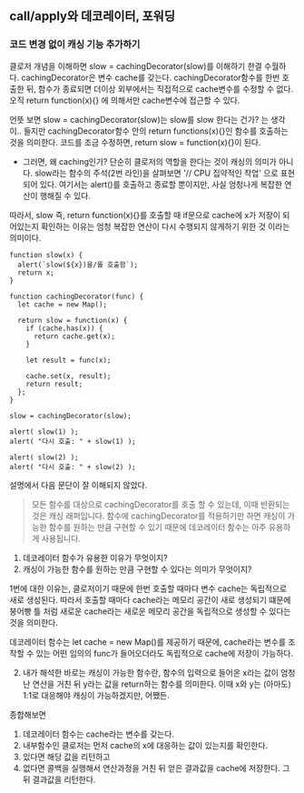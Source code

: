 ## call/apply와 데코레이터, 포워딩

### 코드 변경 없이 캐싱 기능 추가하기

클로저 개념을 이해하면 slow = cachingDecorator(slow)를 이해하기 한결 수월하다.
cachingDecorator은 변수 cache를 갖는다.
cachingDecorator함수를 한번 호출한 뒤, 함수가 종료되면 더이상 외부에서는 직접적으로 cache변수를 수정할 수 없다.
오직 return function(x){} 에 의해서만 cache변수에 접근할 수 있다.

언뜻 보면 slow = cachingDecorator(slow)는 slow를 slow 한다는 건가? 는 생각이.. 들지만
cachingDecorator함수 안의 return functions(x){}인 함수를 호출하는 것을 의미한다.
코드를 조금 수정하면, return slow = function(x){}이 된다.

- 그러면, 왜 caching인가?
  단순히 클로저의 역할을 한다는 것이 캐싱의 의미가 아니다.
  slow라는 함수의 주석(2번 라인)을 살펴보면 '// CPU 집약적인 작업' 으로 표현되어 있다.
  여기서는 alert()를 호출하고 종료할 뿐이지만, 사실 엄청나게 복잡한 연산이 행해질 수 있다.

따라서, slow 즉, return function(x){}를 호출할 때 if문으로 cache에 x가 저장이 되어있는지 확인하는 이유는 엄청 복잡한 연산이 다시 수행되지 않게하기 위한 것 이라는 의미이다.

```
function slow(x) {
  alert(`slow(${x})을/를 호출함`);
  return x;
}

function cachingDecorator(func) {
  let cache = new Map();

  return slow = function(x) {
    if (cache.has(x)) {
      return cache.get(x);
    }

    let result = func(x);

    cache.set(x, result);
    return result;
  };
}

slow = cachingDecorator(slow);

alert( slow(1) );
alert( "다시 호출: " + slow(1) );

alert( slow(2) );
alert( "다시 호출: " + slow(2) );
```

설명에서 다음 문단이 잘 이해되지 않았다.

> 모든 함수를 대상으로 cachingDecorator를 호출 할 수 있는데, 이때 반환되는 것은 캐싱 래퍼입니다. 함수에 cachingDecorator를 적용하기만 하면 캐싱이 가능한 함수를 원하는 만큼 구현할 수 있기 때문에 데코레이터 함수는 아주 유용하게 사용됩니다.

1. 데코레이터 함수가 유용한 이유가 무엇이지?
2. 캐싱이 가능한 함수를 원하는 만큼 구현할 수 있다는 의미가 무엇이지?

1번에 대한 이유는, 클로저이기 때문에 한번 호출할 때마다 변수 cache는 독립적으로 새로 생성된다. 따라서 호출할 때마다 cache라는 메모리 공간이 새로 생성되기 떄문에 붕어빵 틀 처럼 새로운 cache라는 새로운 메모리 공간을 독립적으로 생성할 수 있다는 것을 의미한다.

데코레이터 함수는 let cache = new Map()를 제공하기 때문에, cache라는 변수를 조작할 수 있는 어떤 임의의 func가 들어오더라도
독립적으로 cache에 저장이 가능하다.

2. 내가 해석한 바로는 캐싱이 가능한 함수란, 함수의 입력으로 들어온 x라는 값이 엄청난 연산을 거친 뒤 y라는 값을 return하는 함수를 의미한다. 이때 x와 y는 (아마도) 1:1로 대응해야 캐싱이 가능하겠지만, 어쨌든.

종합해보면

1. 데코레이터 함수는 cache라는 변수를 갖는다.
2. 내부함수인 클로저는 먼저 cache의 x에 대응하는 값이 있는지를 확인한다.
3. 있다면 해당 값을 리턴하고
4. 없다면 콜백을 실행해서 연산과정을 거친 뒤 얻은 결과값을 cache에 저장한다. 그 뒤 결과값을 리턴한다.
